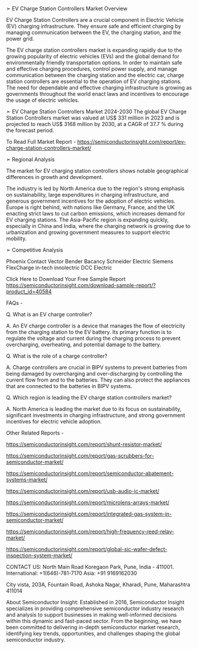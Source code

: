 ➣ EV Charge Station Controllers Market Overview

EV Charge Station Controllers are a crucial component in Electric Vehicle (EV) charging infrastructure. They ensure safe and efficient charging by managing communication between the EV, the charging station, and the power grid.

The EV charge station controllers market is expanding rapidly due to the growing popularity of electric vehicles (EVs) and the global demand for environmentally friendly transportation options. In order to maintain safe and effective charging procedures, control power supply, and manage communication between the charging station and the electric car, charge station controllers are essential to the operation of EV charging stations. The need for dependable and effective charging infrastructure is growing as governments throughout the world enact laws and incentives to encourage the usage of electric vehicles.

➣ EV Charge Station Controllers Market 2024-2030
The global EV Charge Station Controllers market was valued at US$ 331 million in 2023 and is projected to reach US$ 3168 million by 2030, at a CAGR of 37.7 % during the forecast period.

To Read Full Market Report -
https://semiconductorinsight.com/report/ev-charge-station-controllers-market/

➣ Regional Analysis

The market for EV charging station controllers shows notable geographical differences in growth and development.

The industry is led by North America due to the region's strong emphasis on sustainability, large expenditures in charging infrastructure, and generous government incentives for the adoption of electric vehicles. Europe is right behind, with nations like Germany, France, and the UK enacting strict laws to cut carbon emissions, which increases demand for EV charging stations. The Asia-Pacific region is expanding quickly, especially in China and India, where the charging network is growing due to urbanization and growing government measures to support electric mobility.

➣ Competitive Analysis

Phoenix Contact
Vector
Bender
Bacancy
Schneider Electric
Siemens
FlexCharge
in-tech
innolectric
DCC Electric

Click Here to Download Your Free Sample Report
https://semiconductorinsight.com/download-sample-report/?product_id=40584

FAQs -

Q. What is an EV charge controller?

A. An EV charge controller is a device that manages the flow of electricity from the charging station to the EV battery. Its primary function is to regulate the voltage and current during the charging process to prevent overcharging, overheating, and potential damage to the battery.

Q. What is the role of a charge controller?

A. Charge controllers are crucial in BIPV systems to prevent batteries from being damaged by overcharging and over-discharging by controlling the current flow from and to the batteries. They can also protect the appliances that are connected to the batteries in BIPV systems.

Q. Which region is leading the EV charge station controllers market?

A. North America is leading the market due to its focus on sustainability, significant investments in charging infrastructure, and strong government incentives for electric vehicle adoption.

Other Related Reports -

https://semiconductorinsight.com/report/shunt-resistor-market/

https://semiconductorinsight.com/report/gas-scrubbers-for-semiconductor-market/

https://semiconductorinsight.com/report/semiconductor-abatement-systems-market/

https://semiconductorinsight.com/report/usb-audio-ic-market/

https://semiconductorinsight.com/report/microlens-arrays-market/

https://semiconductorinsight.com/report/integrated-gas-system-in-semiconductor-market/

https://semiconductorinsight.com/report/high-frequency-reed-relay-market/

https://semiconductorinsight.com/report/global-sic-wafer-defect-inspection-system-market/

CONTACT US:
North Main Road Koregaon Park, Pune, India - 411001.
International: +1(646)-781-7170
Asia: +91 9169162030

City vista, 203A, Fountain Road, Ashoka Nagar, Kharadi, Pune, Maharashtra 411014

About Semiconductor Insight:
Established in 2016, Semiconductor Insight specializes in providing comprehensive semiconductor industry research and analysis to support businesses in making well-informed decisions within this dynamic and fast-paced sector. From the beginning, we have been committed to delivering in-depth semiconductor market research, identifying key trends, opportunities, and challenges shaping the global semiconductor industry.
